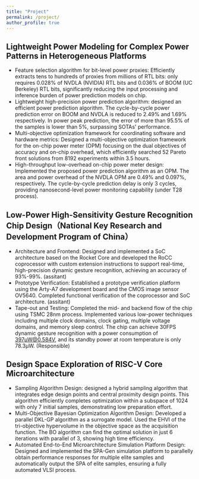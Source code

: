 ```yaml
---
title: "Project"
permalink: /project/
author_profile: true
---
```


## Lightweight Power Modeling for Complex Power Patterns in Heterogeneous Platforms
<!-- 2023.1-2024.4 -->

- Feature selection algorithm for bit-level power proxies: Efficiently extracts tens to hundreds of proxies from millions of RTL bits: only requires 0.028% of NVDLA (NVIDIA) RTL bits and 0.036% of BOOM (UC Berkeley) RTL bits, significantly reducing the input processing and inference burden of power prediction models on chip.
- Lightweight high-precision power prediction algorithm: designed an efficient power prediction algorithm. The cycle-by-cycle power prediction error on BOOM and NVDLA is reduced to 2.49% and 1.69% respectively. In power peak prediction, the error of more than 95.5% of the samples is lower than 5%, surpassing SOTAs' performance.
- Multi-objective optimization framework for coordinating software and hardware metrics: Designed a multi-objective optimization framework for the on-chip power meter (OPM) focusing on the dual objectives of accuracy and on-chip overhead, which efficiently searched 52 Pareto front solutions from 8192 experiments within 3.5 hours.
- High-throughput low-overhead on-chip power meter design: Implemented the proposed power prediction algorithm as an OPM. The area and power overhead of the NVDLA OPM are 0.49% and 0.097%, respectively. The cycle-by-cycle prediction delay is only 3 cycles, providing nanosecond-level power monitoring capability (under T28 process).
  
## Low-Power High-Sensitivity Gesture Recognition Chip Design（National Key Research and Development Program of China）
<!-- 2019.12 - 2022.10 -->
- Architecture and Frontend: Designed and implemented a SoC architecture based on the Rocket Core and developed the RoCC coprocessor with custom extension instructions to support real-time, high-precision dynamic gesture recognition, achieving an accuracy of 93%-99%. (assitant)
- Prototype Verification: Established a prototype verification platform using the Arty-A7 development board and the CMOS image sensor OV5640. Completed functional verification of the coprocessor and SoC architecture. (assitant)
- Tape-out and Testing: Completed the mid- and backend flow of the chip using TSMC 28nm process. Implemented various low-power techniques including multiple clock domains, clock gating, multiple voltage domains, and memory sleep control. The chip can achieve 30FPS dynamic gesture recognition with a power consumption of 397µW@0.584V, and its standby power at room temperature is only 78.3µW. (Responsible)


## Design Space Exploration of RISC-V Core Microarchitecture
<!-- 2021.10-2022.12 -->
- Sampling Algorithm Design: designed a hybrid sampling algorithm that integrates edge design points and central proximity design points. This algorithm efficiently completes optimization within a subspace of 1024 with only 7 initial samples, demonstrating low preparation effort.
- Multi-Objective Bayesian Optimization Algorithm Design: Developed a parallel DKL-GP algorithm as a surrogate model. Used the EHVI of the tri-objective hypervolume in the objective space as the acquisition function. The BO algorithm can find the optimal solution in just 6 iterations with parallel of 3, showing high time efficiency.
- Automated End-to-End Microarchitecture Simulation Platform Design: Designed and implemented the SPA-Gen simulation platform to parallelly obtain performance responses for multiple elite samples and automatically output the SPA of elite samples, ensuring a fully automated VLSI process.

<!-- 所提出的设计空间探索（DSE）技术在UC Berkeley BOOM 处理器内核上完成了实验验证。相关工作发表在领域高水平期刊 
Microelectronic Journal（MJ） \\\textit{https://www.sciencedirect.com/science/article/abs/pii/S0026269222003081}（第一作者） -->